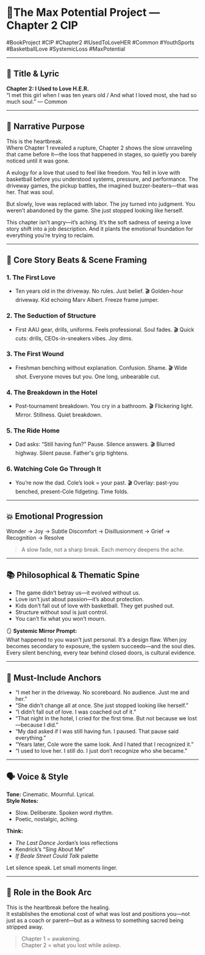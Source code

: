 # 📘The Max Potential Project — Chapter 2 CIP

#BookProject #CIP #Chapter2 #IUsedToLoveHER #Common #YouthSports #BasketballLove #SystemicLoss #MaxPotential

---

## 🎵 Title & Lyric
**Chapter 2: I Used to Love H.E.R.**  
“I met this girl when I was ten years old / And what I loved most, she had so much soul.” — Common

---

## 🎯 Narrative Purpose

This is the heartbreak.  
Where Chapter 1 revealed a rupture, Chapter 2 shows the slow unraveling that came before it—the loss that happened in stages, so quietly you barely noticed until it was gone.

A eulogy for a love that used to feel like freedom. You fell in love with basketball before you understood systems, pressure, and performance. The driveway games, the pickup battles, the imagined buzzer-beaters—that was her. That was soul.

But slowly, love was replaced with labor. The joy turned into judgment. You weren’t abandoned by the game. She just stopped looking like herself.

This chapter isn’t angry—it’s aching. It’s the soft sadness of seeing a love story shift into a job description. And it plants the emotional foundation for everything you’re trying to reclaim.

---

## 🔑 Core Story Beats & Scene Framing

### 1. The First Love
- Ten years old in the driveway. No rules. Just belief.
🎬 Golden-hour driveway. Kid echoing Marv Albert. Freeze frame jumper.

### 2. The Seduction of Structure
- First AAU gear, drills, uniforms. Feels professional. Soul fades.
🎬 Quick cuts: drills, CEOs-in-sneakers vibes. Joy dims.

### 3. The First Wound
- Freshman benching without explanation. Confusion. Shame.
🎬 Wide shot. Everyone moves but you. One long, unbearable cut.

### 4. The Breakdown in the Hotel
- Post-tournament breakdown. You cry in a bathroom.
🎬 Flickering light. Mirror. Stillness. Quiet breakdown.

### 5. The Ride Home
- Dad asks: “Still having fun?” Pause. Silence answers.
🎬 Blurred highway. Silent pause. Father's grip tightens.

### 6. Watching Cole Go Through It
- You’re now the dad. Cole’s look = your past.
🎬 Overlay: past-you benched, present-Cole fidgeting. Time folds.

---

## 💥 Emotional Progression

Wonder → Joy → Subtle Discomfort → Disillusionment → Grief → Recognition → Resolve

> A slow fade, not a sharp break. Each memory deepens the ache.

---

## 📚 Philosophical & Thematic Spine
- The game didn’t betray us—it evolved without us.
- Love isn’t just about passion—it’s about protection.
- Kids don’t fall out of love with basketball. They get pushed out.
- Structure without soul is just control.
- You can’t fix what you won’t mourn.

🪞 **Systemic Mirror Prompt:**  
What happened to you wasn’t just personal. It’s a design flaw. When joy becomes secondary to exposure, the system succeeds—and the soul dies. Every silent benching, every tear behind closed doors, is cultural evidence.

---

## 📌 Must-Include Anchors

- “I met her in the driveway. No scoreboard. No audience. Just me and her.”  
- “She didn’t change all at once. She just stopped looking like herself.”  
- “I didn’t fall out of love. I was coached out of it.”  
- “That night in the hotel, I cried for the first time. But not because we lost—because I did.”  
- “My dad asked if I was still having fun. I paused. That pause said everything.”  
- “Years later, Cole wore the same look. And I hated that I recognized it.”  
- “I used to love her. I still do. I just don’t recognize who she became.”  

---

## 🗣️ Voice & Style

**Tone:** Cinematic. Mournful. Lyrical.  
**Style Notes:**  
- Slow. Deliberate. Spoken word rhythm.  
- Poetic, nostalgic, aching.

**Think:**  
- *The Last Dance* Jordan’s loss reflections  
- Kendrick’s “Sing About Me”  
- *If Beale Street Could Talk* palette

Let silence speak. Let small moments linger.

---

## 🧩 Role in the Book Arc

This is the heartbreak before the healing.  
It establishes the emotional cost of what was lost and positions you—not just as a coach or parent—but as a witness to something sacred being stripped away.

> Chapter 1 = awakening.  
> Chapter 2 = what you lost while asleep.